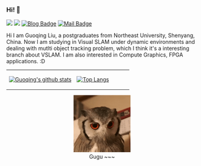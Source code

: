 ### Hi! 👏

![](https://img.shields.io/badge/QQ-1337841346-green.svg) ![](https://img.shields.io/badge/WeChat-Green2_0-green.svg) [![Blog Badge](https://img.shields.io/badge/zhihu-刘国庆-brightgreen)](https://www.zhihu.com/people/liu-guo-qing-76) [![Mail Badge](https://img.shields.io/badge/-guoqing_liu@sjtu.edu.cn-c14438?style=flat-square&logo=Gmail&logoColor=white&link=mailto:ethan.li.whu@gmail.com)](mailto:guoqing2017@gmail.com)

Hi I am Guoqing Liu, a postgraduates from Northeast University, Shenyang, China. Now I am studying in Visual SLAM under dynamic environments and dealing with mutlti object tracking problem, which I think it's a interesting branch about VSLAM. I am also interested in Compute Graphics, FPGA applications. :D

<table><tr><td align="center" width="55%">
  
[![Guoqing's github stats](https://github-readme-stats.vercel.app/api?username=DreamWaterFound&count_private=true&show_icons=true&theme=dark)](https://github.com/DreamWaterFound/github-readme-stats)

</td><td align="top" width="45%">

[![Top Langs](https://github-readme-stats.vercel.app/api/top-langs/?username=DreamWaterFound&layout=compact&theme=dark)](https://github.com/DreamWaterFound/github-readme-stats)

</td></tr></table>

<div style="margin:0 auto; height:auto;">

<p style="text-align: center;"> 
    <img src="https://github.com/DreamWaterFound/DreamWaterFound/blob/master/img/owl.gif" alt="owl" height=150 /> </br>
    Gugu ~~~ 
</p>


</div>
